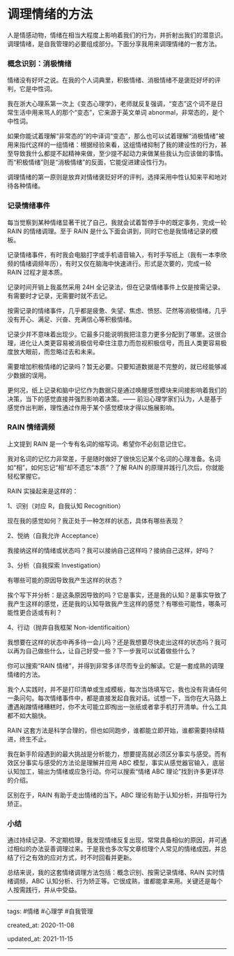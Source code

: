 # 调理情绪的方法

人是情感动物，情绪在相当大程度上影响着我们的行为，并折射出我们的潜意识。调理情绪，是自我管理的必要组成部分。下面分享我用来调理情绪的一套方法。

### 概念识别：消极情绪

情绪没有好坏之说。在我的个人词典里，积极情绪、消极情绪不是褒贬好坏的评判，它是中性词。

我在浙大心理系第一次上《变态心理学》，老师就反复强调，“变态”这个词不是日常生活中用来骂人的那个“变态”，它来源于英文单词 abnormal，非常态的，是个中性词。

如果你能试着理解“非常态的”的中译词“变态”，那么也可以试着理解“消极情绪”被用来指代这样的一组情绪：根据经验来看，这组情绪抑制了我的建设性的行为，甚至导致我什么都提不起精神来做，至少提不起动力来做某些我认为应该做的事情。而“积极情绪”则是“消极情绪”的反面，它能促进建设性行为。

调理情绪的第一原则是放弃对情绪褒贬好坏的评判，选择采用中性认知来平和地对待各种情绪。

### 记录情绪事件

每当觉察到某种情绪显著干扰了自己，我就会试着暂停手中的既定事务，完成一轮 RAIN 的情绪调理。至于 RAIN 是什么下面会讲到，同时它也是我情绪记录的模板。

记录情绪事件，有时我会电脑打字或手机语音输入，有时手写纸上（我有一本李欣频的情绪调频年历），有时又仅在脑海中快速进行。形式是次要的，完成一轮 RAIN 过程才是本质。

记录时间开销上我虽然采用 24H 全记录法，但在记录情绪事件上仅是按需记录。有需要时才记录，无需要时就不去记。

按需记录的情绪事件，几乎都是疲惫、失望、焦虑、愤怒、茫然等消极情绪，几乎没有开心、满足、兴奋、充满信心等积极情绪。

记录少并不意味着出现少。它最多只能说明我把注意力更多分配到了哪里。这很合理，进化让人类更容易被消极信号牵住注意力而忽视积极信号，而且人类更容易极度放大眼前，而忽略过去和未来。

需要增加积极情绪的记录吗？暂无必要。只要知道数据是不完整的，就已经能够减少数据的误用。

更何况，纸上记录和脑中记忆作为数据只是通过唤醒感觉模块来间接影响着我们的决策，当下的感觉直接并强烈影响着决策。—— 前沿心理学家们认为，人是基于感觉作出判断，理性通过作用于某个感觉模块才得以施展影响。

### RAIN 情绪调频

上文提到 RAIN 是一个专有名词的缩写词。希望你不必刻意记住它。

我对名词的记忆力非常差，于是随时做好了很快忘记某个名词的心理准备。名词如“相”，如何忘记“相”却不遗忘“本质”？了解 RAIN 的原理并践行几次后，你就能轻松掌握它。

RAIN 实操起来是这样的：

1、识别（对应 R，自我认知 Recognition）

现在我的感觉如何？我正处于一种怎样的状态，具体有哪些表现？

2、悦纳（自我允许 Acceptance）

我接纳这样的情绪或状态吗？我可以接纳自己这样吗？接纳自己这样，好吗？

3、分析（自我探索 Investigation）

有哪些可能的原因导致我产生这样的状态？

挨个写下并分析：是这条原因导致的吗？它是事实，还是我的认知？是事实导致了我产生这样的感觉，还是我的认知导致我产生这样的感觉？有哪些可能性，哪条可能性更合适或有利？

4、行动（抛弃自我框架 Non-identificaition）

我想要在这样的状态中再多待一会儿吗？还是我想要尽快走出这样的状态吗？我可以再为自己做些什么，让自己好受一些？下一步我可以试着做些什么？

你可以搜索“RAIN 情绪”，并得到非常多详尽而专业的解读。它是一套成熟的调理情绪的方法。

我个人实践时，并不是打印清单或生成模板，每次当场填写它，我也没有背诵任何一条问句。每次情绪事件中，都是直接发起自我对话。试想一下，当你在大马路上遭遇剐蹭情绪糟糕时，你不太可能立即掏出一张纸或者拿手机打开清单。什么工具都不如大脑快。

RAIN 这套方法是科学合理的，但也如同跑步，谁都能立即开始，谁都需要持续精进，终生不止。

我在新手阶段遇到的最大挑战是分析能力，想要提高就必须区分事实与感受。而有效区分事实与感受的方法论是理解并应用 ABC 模型，事实从感觉器官输入，底层认知加工，输出为情绪或应急行动。你可以搜索“情绪 ABC 理论”找到许多更详尽的介绍。

区别在于，RAIN 有助于走出情绪的当下。ABC 理论有助于认知分析，并指导行为矫正。

### 小结

通过持续记录、不定期梳理，我发现情绪反复出现，常常具备相似的原因，并可通过相似的办法妥善调理过来。于是我也多次写文章梳理个人常见的情绪成因，并总结了行之有效的应对方式，时不时回看并更新。

总结来说，我的这套情绪调理方法包括：概念识别、按需记录情绪、RAIN 实时情绪调频，ABC 认知分析、行为矫正等。它很成熟，谁都能拿来用。关键还是每个人按需践行，并从中受益。

---

tags: #情绪 #心理学 #自我管理 

created_at: 2020-11-08

updated_at: 2021-11-15

---